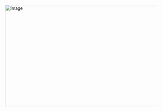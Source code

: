 <img width="817" height="334" alt="image" src="https://github.com/user-attachments/assets/79851cf8-39e4-4d3f-a220-c37bc06bc1cd" />
